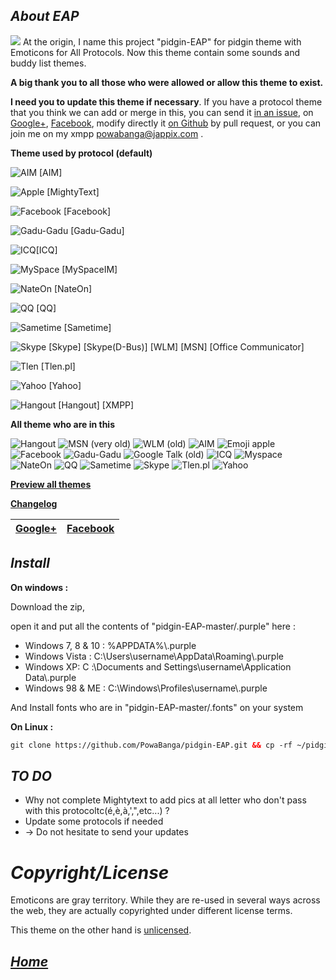 _**About EAP**_
----------------
![](https://raw.githubusercontent.com/PowaBanga/pidgin-EAP/master/.purple/smileys/EAP/earth.png)
 At the origin, I name this project "pidgin-EAP" for pidgin theme with Emoticons for All Protocols.
Now this theme contain some sounds and buddy list themes.

**A big thank you to all those who were allowed or allow this theme to exist.**

**I need you to update this theme if necessary**. If you have a protocol theme that you think we can add or merge in this, you can send it [in an issue](https://github.com/PowaBanga/pidgin-EAP/issues/new), on [Google+](https://plus.google.com/u/0/communities/107023083100875615529), [Facebook](https://www.facebook.com/pidgin.eap), modify directly it [on Github](https://github.com/PowaBanga/pidgin-EAP) by pull request, or you can join me on my xmpp powabanga@jappix.com .


**Theme used by protocol (default)**


![AIM](https://raw.githubusercontent.com/PowaBanga/pidgin-EAP/master/.purple/smileys/EAP/aim/aim.png) [AIM]

![Apple](https://raw.githubusercontent.com/PowaBanga/pidgin-EAP/master/.purple/smileys/EAP/apple/apple.png) [MightyText]

![Facebook](https://raw.githubusercontent.com/PowaBanga/pidgin-EAP/master/.purple/smileys/EAP/facebook/facebook.png) [Facebook]

![Gadu-Gadu](https://raw.githubusercontent.com/PowaBanga/pidgin-EAP/master/.purple/smileys/EAP/gg/gadu-gadu.png) [Gadu-Gadu]

![ICQ](https://raw.githubusercontent.com/PowaBanga/pidgin-EAP/master/.purple/smileys/EAP/icq/icq.png)[ICQ]

![MySpace](https://raw.githubusercontent.com/PowaBanga/pidgin-EAP/master/.purple/smileys/EAP/myspace/myspace.png) [MySpaceIM]

![NateOn](https://raw.githubusercontent.com/PowaBanga/pidgin-EAP/master/.purple/smileys/EAP/nateon/nateon.png) [NateOn]

![QQ](https://raw.githubusercontent.com/PowaBanga/pidgin-EAP/master/.purple/smileys/EAP/qq/QQ-International.png) [QQ]

![Sametime](https://raw.githubusercontent.com/PowaBanga/pidgin-EAP/master/.purple/smileys/EAP/sametime/Sametime_logo.png) [Sametime]

![Skype](https://raw.githubusercontent.com/PowaBanga/pidgin-EAP/master/.purple/smileys/EAP/skype/skype.png) [Skype] [Skype(D-Bus)] [WLM] [MSN] [Office Communicator]

![Tlen](https://raw.githubusercontent.com/PowaBanga/pidgin-EAP/master/.purple/smileys/EAP/tlen/tlenpl.png) [Tlen.pl]

![Yahoo](https://raw.githubusercontent.com/PowaBanga/pidgin-EAP/master/.purple/smileys/EAP/yahoo/yahoo.png) [Yahoo]

![Hangout](https://raw.githubusercontent.com/PowaBanga/pidgin-EAP/master/.purple/smileys/EAP/hangout/ic_launcher_hangouts.png) [Hangout] [XMPP]


**All theme who are in this**


![Hangout](https://raw.githubusercontent.com/PowaBanga/pidgin-EAP/master/.purple/smileys/EAP/hangout/ic_launcher_hangouts.png)
![MSN (very old)](https://raw.githubusercontent.com/PowaBanga/pidgin-EAP/master/.purple/smileys/EAP/msn/msn.png)
![WLM (old)](https://raw.githubusercontent.com/PowaBanga/pidgin-EAP/master/.purple/smileys/EAP/WLM/msn.png)
![AIM](https://raw.githubusercontent.com/PowaBanga/pidgin-EAP/master/.purple/smileys/EAP/aim/aim.png)
![Emoji apple](https://raw.githubusercontent.com/PowaBanga/pidgin-EAP/master/.purple/smileys/EAP/apple/apple.png)
![Facebook](https://raw.githubusercontent.com/PowaBanga/pidgin-EAP/master/.purple/smileys/EAP/facebook/facebook.png)
![Gadu-Gadu](https://raw.githubusercontent.com/PowaBanga/pidgin-EAP/master/.purple/smileys/EAP/gg/gadu-gadu.png)
![Google Talk (old)](https://raw.githubusercontent.com/PowaBanga/pidgin-EAP/master/.purple/smileys/EAP/gtalk-square/talk-32.png)
![ICQ](https://raw.githubusercontent.com/PowaBanga/pidgin-EAP/master/.purple/smileys/EAP/icq/icq.png)
![Myspace](https://raw.githubusercontent.com/PowaBanga/pidgin-EAP/master/.purple/smileys/EAP/myspace/myspace.png)
![NateOn](https://raw.githubusercontent.com/PowaBanga/pidgin-EAP/master/.purple/smileys/EAP/nateon/nateon.png)
![QQ](https://raw.githubusercontent.com/PowaBanga/pidgin-EAP/master/.purple/smileys/EAP/qq/QQ-International.png)
![Sametime](https://raw.githubusercontent.com/PowaBanga/pidgin-EAP/master/.purple/smileys/EAP/sametime/Sametime_logo.png)
![Skype](https://raw.githubusercontent.com/PowaBanga/pidgin-EAP/master/.purple/smileys/EAP/skype/skype.png)
![Tlen.pl](https://raw.githubusercontent.com/PowaBanga/pidgin-EAP/master/.purple/smileys/EAP/tlen/tlenpl.png)
![Yahoo](https://raw.githubusercontent.com/PowaBanga/pidgin-EAP/master/.purple/smileys/EAP/yahoo/yahoo.png)


**[Preview all themes](https://github.com/PowaBanga/pidgin-EAP/blob/master/.purple/smileys/preview.md)**

**[Changelog](https://github.com/PowaBanga/pidgin-EAP/blob/master/.purple/smileys/changelog)**

 [Google+](https://plus.google.com/u/0/communities/107023083100875615529) | [Facebook](https://www.facebook.com/pidgin.eap)
----------|----------


_**Install**_ 
--------------
**On windows :**

Download the zip,

open it and put all the contents of "pidgin-EAP-master/.purple" here :
- Windows 7, 8 & 10 : %APPDATA%\\.purple
- Windows Vista : C:\Users\username\AppData\Roaming\\.purple
- Windows XP: C :\Documents and Settings\username\Application Data\\.purple
- Windows 98 & ME : C:\Windows\Profiles\username\\.purple

And Install fonts who are in "pidgin-EAP-master/.fonts" on your system

**On Linux :**
```html
git clone https://github.com/PowaBanga/pidgin-EAP.git && cp -rf ~/pidgin-EAP/* ~ && rm -rf ~/pidgin-EAP

```



_**TO DO**_
------------

- Why not complete Mightytext to add pics at all letter who don't pass with this protocoltc(é,è,à,',",etc...) ?
- Update some protocols if needed
- → Do not hesitate to send your updates 


# _Copyright/License_

Emoticons are gray territory. While they are re-used in several ways across the web, they are actually copyrighted under different license terms.

This theme on the other hand is [unlicensed](http://unlicense.org/).


_**[Home](http://PowaBanga.github.io/pidgin-EAP)**_
-------------------------------------------------




